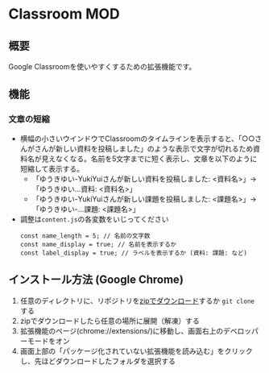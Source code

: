 # Classroom MOD
## 概要
Google Classroomを使いやすくするための拡張機能です。
## 機能
### 文章の短縮
- 横幅の小さいウインドウでClassroomのタイムラインを表示すると、「○○さんがさんが新しい資料を投稿しました」のような表示で文字が切れるため資料名が見えなくなる。名前を5文字までに短く表示し、文章を以下のように短縮して表示する。
  - 「ゆうきゆい-YukiYuiさんが新しい資料を投稿しました: <資料名>」→「ゆうきゆい…資料: <資料名>」
  - 「ゆうきゆい-YukiYuiさんが新しい課題を投稿しました: <課題名>」→「ゆうきゆい-…課題: <課題名>」
- 調整は`content.js`の各変数をいじってください
  ```
  const name_length = 5; // 名前の文字数
  const name_display = true; // 名前を表示するか
  const label_display = true; // ラベルを表示するか (資料: 課題: など)
  ```
## インストール方法 (Google Chrome)
1. 任意のディレクトリに、リポジトリを[zipでダウンロード](https://github.com/Yuki-Yui/classroom-mod/archive/refs/heads/main.zip)するか ```git clone``` する
1. zipでダウンロードしたら任意の場所に展開（解凍）する
1. 拡張機能のページ(chrome://extensions/)に移動し、画面右上のデベロッパーモードをオン
1. 画面上部の「パッケージ化されていない拡張機能を読み込む」をクリックし、先ほどダウンロードしたフォルダを選択する